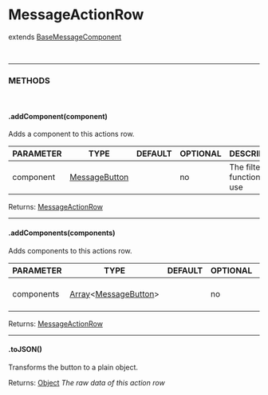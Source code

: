 # MessageActionRow
extends [BaseMessageComponent]()

<br>
<hr>

### METHODS

<br>

#### .addComponent(component)
Adds a component to this actions row.

| PARAMETER      | TYPE                                                                                      | DEFAULT | OPTIONAL  | DESCRIPTION                                        |
| -------------- | ----------------------------------------------------------------------------------------- | ------- | --------- | -------------------------------------------------- |
| component         | [MessageButton](/d/classes/messagebutton.html)      |         | no        | The filter function to use                         |

Returns: [MessageActionRow](#)

<hr>


#### .addComponents(components)
Adds components to this actions row.

| PARAMETER      | TYPE                                                                                      | DEFAULT | OPTIONAL  | DESCRIPTION                                        |
| -------------- | ----------------------------------------------------------------------------------------- | ------- | --------- | -------------------------------------------------- |
| components         | [Array](https://developer.mozilla.org/en-US/docs/Web/JavaScript/Reference/Global_Objects/Array)<[MessageButton](/d/classes/messagebutton.html)>      |         | no        | The filter function to use                         |

Returns: [MessageActionRow](#)

<hr>


#### .toJSON()
Transforms the button to a plain object.

Returns: [Object](https://developer.mozilla.org/en-US/docs/Web/JavaScript/Reference/Global_Objects/Object)
*The raw data of this action row*